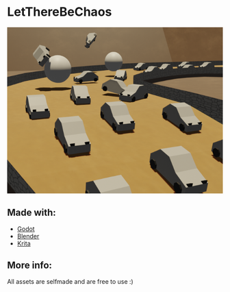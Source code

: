 # LetThereBeChaos

![cover](https://raw.githubusercontent.com/wladi0097/LetThereBeChaos/main/misc/Thumbnail.png)


## Made with:
* [Godot](https://github.com/godotengine/godot)
* [Blender](https://github.com/blender/blender)
* [Krita](https://github.com/KDE/krita)

## More info:
All assets are selfmade and are free to use :)
